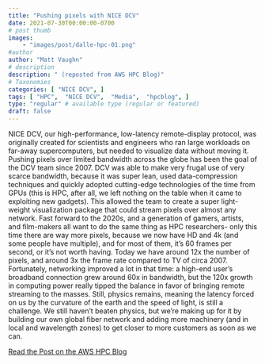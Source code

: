 ```yaml
---
title: "Pushing pixels with NICE DCV"
date: 2021-07-30T00:00:00-0700
# post thumb
images:
    - "images/post/dalle-hpc-01.png"
#author
author: "Matt Vaughn"
# description
description: " (reposted from AWS HPC Blog)"
# Taxonomies
categories: [ "NICE DCV", ]
tags: [ "HPC",  "NICE DCV",  "Media",  "hpcblog", ]
type: "regular" # available type (regular or featured)
draft: false
---
```


NICE DCV, our high-performance, low-latency remote-display protocol, was originally created for scientists and engineers who ran large workloads on far-away supercomputers, but needed to visualize data without moving it. Pushing pixels over limited bandwidth across the globe has been the goal of the DCV team since 2007. DCV was able to make very frugal use of very scarce bandwidth, because it was super lean, used data-compression techniques and quickly adopted cutting-edge technologies of the time from GPUs (this is HPC, after all, we left nothing on the table when it came to exploiting new gadgets). This allowed the team to create a super light-weight visualization package that could stream pixels over almost any network. Fast forward to the 2020s, and a generation of gamers, artists, and film-makers all want to do the same thing as HPC researchers- only this time there are way more pixels, because we now have HD and 4k (and some people have multiple), and for most of them, it’s 60 frames per second, or it’s not worth having. Today we have around 12x the number of pixels, and around 3x the frame rate compared to TV of circa 2007. Fortunately, networking improved a lot in that time: a high-end user’s broadband connection grew around 60x in bandwidth, but the 120x growth in computing power really tipped the balance in favor of bringing remote streaming to the masses. Still, physics remains, meaning the latency forced on us by the curvature of the earth and the speed of light, is still a challenge. We still haven’t beaten physics, but we’re making up for it by building our own global fiber network and adding more machinery (and in local and wavelength zones) to get closer to more customers as soon as we can.

<a href="https://aws.amazon.com/blogs/hpc/pushing-pixels-with-nice-dcv/" class="btn btn-primary btn-lg active" role="button" aria-pressed="true" style="margin-top: 8px;">Read the Post on the AWS HPC Blog</a>